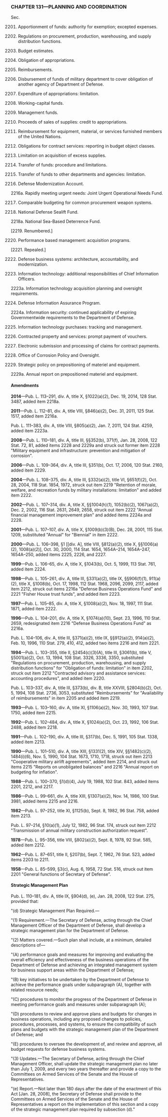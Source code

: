 ### **CHAPTER 131—PLANNING AND COORDINATION** ###

Sec.

2201. Apportionment of funds: authority for exemption; excepted expenses.

2202. Regulations on procurement, production, warehousing, and supply distribution functions.

2203. Budget estimates.

2204. Obligation of appropriations.

2205. Reimbursements.

2206. Disbursement of funds of military department to cover obligation of another agency of Department of Defense.

2207. Expenditure of appropriations: limitation.

2208. Working-capital funds.

2209. Management funds.

2210. Proceeds of sales of supplies: credit to appropriations.

2211. Reimbursement for equipment, material, or services furnished members of the United Nations.

2212. Obligations for contract services: reporting in budget object classes.

2213. Limitation on acquisition of excess supplies.

2214. Transfer of funds: procedure and limitations.

2215. Transfer of funds to other departments and agencies: limitation.

2216. Defense Modernization Account.

2216a. Rapidly meeting urgent needs: Joint Urgent Operational Needs Fund.

2217. Comparable budgeting for common procurement weapon systems.

2218. National Defense Sealift Fund.

2218a. National Sea-Based Deterrence Fund.

[2219. Renumbered.]

2220. Performance based management: acquisition programs.

[2221. Repealed.]

2222. Defense business systems: architecture, accountability, and modernization.

2223. Information technology: additional responsibilities of Chief Information Officers.

2223a. Information technology acquisition planning and oversight requirements.

2224. Defense Information Assurance Program.

2224a. Information security: continued applicability of expiring Governmentwide requirements to the Department of Defense.

2225. Information technology purchases: tracking and management.

2226. Contracted property and services: prompt payment of vouchers.

2227. Electronic submission and processing of claims for contract payments.

2228. Office of Corrosion Policy and Oversight.

2229. Strategic policy on prepositioning of materiel and equipment.

2229a. Annual report on prepositioned materiel and equipment.

#### Amendments ####

**2014**—Pub. L. 113–291, div. A, title X, §1022(a)(2), Dec. 19, 2014, 128 Stat. 3487, added item 2218a.

**2011**—Pub. L. 112–81, div. A, title VIII, §846(a)(2), Dec. 31, 2011, 125 Stat. 1517, added item 2216a.

Pub. L. 111–383, div. A, title VIII, §805(a)(2), Jan. 7, 2011, 124 Stat. 4259, added item 2223a.

**2008**—Pub. L. 110–181, div. A, title III, §§352(b), 371(f), Jan. 28, 2008, 122 Stat. 72, 81, added items 2228 and 2229a and struck out former item 2228 "Military equipment and infrastructure: prevention and mitigation of corrosion".

**2006**—Pub. L. 109–364, div. A, title III, §351(b), Oct. 17, 2006, 120 Stat. 2160, added item 2229.

**2004**—Pub. L. 108–375, div. A, title III, §332(a)(2), title VI, §651(f)(2), Oct. 28, 2004, 118 Stat. 1854, 1972, struck out item 2219 "Retention of morale, welfare, and recreation funds by military installations: limitation" and added item 2222.

**2002**—Pub. L. 107–314, div. A, title X, §§1004(h)(1), 1052(b)(2), 1067(a)(2), Dec. 2, 2002, 116 Stat. 2631, 2649, 2658, struck out item 2222 "Annual financial management improvement plan" and added items 2224a and 2228.

**2001**—Pub. L. 107–107, div. A, title X, §1009(b)(3)(B), Dec. 28, 2001, 115 Stat. 1209, substituted "Annual" for "Biennial" in item 2222.

**2000**—Pub. L. 106–398, §1 [[div. A], title VIII, §812(a)(2), title X, §§1006(a)(2), 1008(a)(2)], Oct. 30, 2000, 114 Stat. 1654, 1654A–214, 1654A–247, 1654A–250, added items 2225, 2226, and 2227.

**1999**—Pub. L. 106–65, div. A, title X, §1043(b), Oct. 5, 1999, 113 Stat. 761, added item 2224.

**1998**—Pub. L. 105–261, div. A, title III, §331(a)(2), title IX, §§906(f)(1), 911(a)(2), title X, §1008(b), Oct. 17, 1998, 112 Stat. 1968, 2096, 2099, 2117, added item 2212, struck out items 2216a "Defense Business Operations Fund" and 2221 "Fisher House trust funds", and added item 2223.

**1997**—Pub. L. 105–85, div. A, title X, §1008(a)(2), Nov. 18, 1997, 111 Stat. 1871, added item 2222.

**1996**—Pub. L. 104–201, div. A, title X, §1074(a)(10), Sept. 23, 1996, 110 Stat. 2659, redesignated item 2216 "Defense Business Operations Fund" as 2216a.

Pub. L. 104–106, div. A, title III, §371(a)(2), title IX, §§912(a)(2), 914(a)(2), Feb. 10, 1996, 110 Stat. 279, 410, 412, added two items 2216 and item 2221.

**1994**—Pub. L. 103–355, title II, §2454(c)(3)(A), title III, §3061(b), title V, §5001(a)(2), Oct. 13, 1994, 108 Stat. 3326, 3336, 3350, substituted "Regulations on procurement, production, warehousing, and supply distribution functions" for "Obligation of funds: limitation" in item 2202, struck out item 2212 "Contracted advisory and assistance services: accounting procedures", and added item 2220.

Pub. L. 103–337, div. A, title III, §373(b), div. B, title XXVIII, §2804(b)(2), Oct. 5, 1994, 108 Stat. 2736, 3053, substituted "Reimbursements" for "Availability of reimbursements" in item 2205 and added item 2219.

**1993**—Pub. L. 103–160, div. A, title XI, §1106(a)(2), Nov. 30, 1993, 107 Stat. 1750, added item 2215.

**1992**—Pub. L. 102–484, div. A, title X, §1024(a)(2), Oct. 23, 1992, 106 Stat. 2488, added item 2218.

**1991**—Pub. L. 102–190, div. A, title III, §317(b), Dec. 5, 1991, 105 Stat. 1338, added item 2213.

**1990**—Pub. L. 101–510, div. A, title XIII, §1331(2), title XIV, §§1482(c)(2), 1484(i)(6), Nov. 5, 1990, 104 Stat. 1673, 1710, 1718, struck out item 2213 "Cooperative military airlift agreements", added item 2214, and struck out items 2215 "Reports on unobligated balances" and 2216 "Annual report on budgeting for inflation".

**1988**—Pub. L. 100–370, §1(d)(4), July 19, 1988, 102 Stat. 843, added items 2201, 2212, and 2217.

**1986**—Pub. L. 99–661, div. A, title XIII, §1307(a)(2), Nov. 14, 1986, 100 Stat. 3981, added items 2215 and 2216.

**1982**—Pub. L. 97–252, title XI, §1125(b), Sept. 8, 1982, 96 Stat. 758, added item 2213.

Pub. L. 97–214, §10(a)(1), July 12, 1982, 96 Stat. 174, struck out item 2212 "Transmission of annual military construction authorization request".

**1978**—Pub. L. 95–356, title VIII, §802(a)(2), Sept. 8, 1978, 92 Stat. 585, added item 2212.

**1962**—Pub. L. 87–651, title II, §207(b), Sept. 7, 1962, 76 Stat. 523, added items 2203 to 2211.

**1958**—Pub. L. 85–599, §3(c), Aug. 6, 1958, 72 Stat. 516, struck out item 2201 "General functions of Secretary of Defense".

#### Strategic Management Plan ####

Pub. L. 110–181, div. A, title IX, §904(d), (e), Jan. 28, 2008, 122 Stat. 275, provided that:

"(d) Strategic Management Plan Required.—

"(1) Requirement.—The Secretary of Defense, acting through the Chief Management Officer of the Department of Defense, shall develop a strategic management plan for the Department of Defense.

"(2) Matters covered.—Such plan shall include, at a minimum, detailed descriptions of—

"(A) performance goals and measures for improving and evaluating the overall efficiency and effectiveness of the business operations of the Department of Defense and achieving an integrated management system for business support areas within the Department of Defense;

"(B) key initiatives to be undertaken by the Department of Defense to achieve the performance goals under subparagraph (A), together with related resource needs;

"(C) procedures to monitor the progress of the Department of Defense in meeting performance goals and measures under subparagraph (A);

"(D) procedures to review and approve plans and budgets for changes in business operations, including any proposed changes to policies, procedures, processes, and systems, to ensure the compatibility of such plans and budgets with the strategic management plan of the Department of Defense; and

"(E) procedures to oversee the development of, and review and approve, all budget requests for defense business systems.

"(3) Updates.—The Secretary of Defense, acting through the Chief Management Officer, shall update the strategic management plan no later than July 1, 2009, and every two years thereafter and provide a copy to the Committees on Armed Services of the Senate and the House of Representatives.

"(e) Report.—Not later than 180 days after the date of the enactment of this Act [Jan. 28, 2008], the Secretary of Defense shall provide to the Committees on Armed Services of the Senate and the House of Representatives a report on the implementation of this section and a copy of the strategic management plan required by subsection (d)."